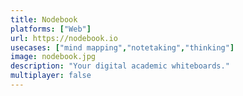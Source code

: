 ```yaml
---
title: Nodebook
platforms: ["Web"]
url: https://nodebook.io
usecases: ["mind mapping","notetaking","thinking"]
image: nodebook.jpg
description: "Your digital academic whiteboards."
multiplayer: false
---
```

